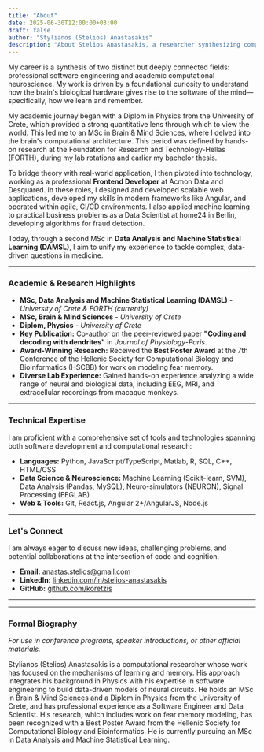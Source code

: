 ```yaml
---
title: "About"
date: 2025-06-30T12:00:00+03:00
draft: false
author: "Stylianos (Stelios) Anastasakis"
description: "About Stelios Anastasakis, a researcher synthesizing computational neuroscience, software engineering and data science."
---
```


My career is a synthesis of two distinct but deeply connected fields: professional software engineering and academic computational neuroscience. My work is driven by a foundational curiosity to understand how the brain's biological hardware gives rise to the software of the mind—specifically, how we learn and remember.

My academic journey began with a Diplom in Physics from the University of Crete, which provided a strong quantitative lens through which to view the world. This led me to an MSc in Brain & Mind Sciences, where I delved into the brain's computational architecture. This period was defined by hands-on research at the Foundation for Research and Technology-Hellas (FORTH), during my lab rotations and earlier my bachelor thesis.

To bridge theory with real-world application, I then pivoted into technology, working as a professional **Frontend Developer** at Acmon Data and Desquared. In these roles, I designed and developed scalable web applications, developed my skills in modern frameworks like Angular, and operated within agile, CI/CD environments. I also applied machine learning to practical business problems as a Data Scientist at home24 in Berlin, developing algorithms for fraud detection.

Today, through a second MSc in **Data Analysis and Machine Statistical Learning (DAMSL)**, I aim to unify my experience to tackle complex, data-driven questions in medicine.

---

### Academic & Research Highlights

*   **MSc, Data Analysis and Machine Statistical Learning (DAMSL)** - *University of Crete & FORTH (currently)*
*   **MSc, Brain & Mind Sciences** - *University of Crete*
*   **Diplom, Physics** - *University of Crete*
*   **Key Publication:** Co-author on the peer-reviewed paper **"Coding and decoding with dendrites"** in *Journal of Physiology-Paris*.
*   **Award-Winning Research:** Received the **Best Poster Award** at the 7th Conference of the Hellenic Society for Computational Biology and Bioinformatics (HSCBB) for work on modeling fear memory.
*   **Diverse Lab Experience:** Gained hands-on experience analyzing a wide range of neural and biological data, including EEG, MRI, and extracellular recordings from macaque monkeys.

---

### Technical Expertise

I am proficient with a comprehensive set of tools and technologies spanning both software development and computational research:

*   **Languages:** Python, JavaScript/TypeScript, Matlab, R, SQL, C++, HTML/CSS
*   **Data Science & Neuroscience:** Machine Learning (Scikit-learn, SVM), Data Analysis (Pandas, MySQL), Neuro-simulators (NEURON), Signal Processing (EEGLAB)
*   **Web & Tools:** Git, React.js, Angular 2+/AngularJS, Node.js

---

### Let's Connect

I am always eager to discuss new ideas, challenging problems, and potential collaborations at the intersection of code and cognition.

*   **Email:** [anastas.stelios@gmail.com](mailto:anastas.stelios@gmail.com)
*   **LinkedIn:** [linkedin.com/in/stelios-anastasakis](https://linkedin.com/in/stelios-anastasakis)
*   **GitHub:** [github.com/koretzis](https://github.com/koretzis)

---
---

### Formal Biography

*For use in conference programs, speaker introductions, or other official materials.*

Stylianos (Stelios) Anastasakis is a computational researcher whose work has focused on the mechanisms of learning and memory. His approach integrates his background in Physics with his expertise in software engineering to build data-driven models of neural circuits. He holds an MSc in Brain & Mind Sciences and a Diplom in Physics from the University of Crete, and has professional experience as a Software Engineer and Data Scientist. His research, which includes work on fear memory modeling, has been recognized with a Best Poster Award from the Hellenic Society for Computational Biology and Bioinformatics. He is currently pursuing an MSc in Data Analysis and Machine Statistical Learning.